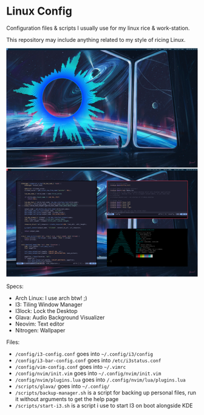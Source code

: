 # Linux Config

Configuration files & scripts I usually use for my linux rice & work-station. 

This repository may include anything related to my style of ricing Linux. 

<img src="./previews/003-02-preview.png" width="700" /> 
<img src="./previews/003-01-preview.png" width="700" /> 

Specs: 
 - Arch Linux: I use arch btw! ;) 
 - I3: Tiling Window Manager
 - I3lock: Lock the Desktop 
 - Glava: Audio Background Visualizer
 - Neovim: Text editor
 - Nitrogen: Wallpaper

Files: 
 - `/config/i3-config.conf` goes into `~/.config/i3/config`
 - `/config/i3-bar-config.conf` goes into `/etc/i3status.conf`
 - `/config/vim-config.conf` goes into `~/.vimrc`
 - `/config/nvim/init.vim` goes into `~/.config/nvim/init.vim`
 - `/config/nvim/plugins.lua` goes into `/.config/nvim/lua/plugins.lua`
 - `/scripts/glava/` goes into `~/.config/`
 - `/scripts/backup-manager.sh` is a script for backing up personal files, run it without arguments to get the help page 
 - `/scripts/start-i3.sh` is a script i use to start I3 on boot alongside KDE
